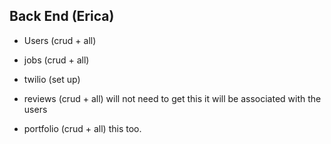 

## Back End (Erica)

- Users (crud + all)
- jobs (crud + all)

- twilio (set up)

- reviews (crud + all) will not need to get this it will be associated with the users
-  portfolio (crud + all) this too.
